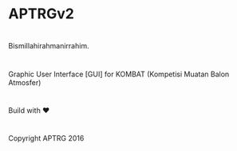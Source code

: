 # APTRGv2
#
Bismillahirahmanirrahim.
#
Graphic User Interface [GUI] for KOMBAT (Kompetisi Muatan Balon Atmosfer)
#
Build with ♥
#
Copyright APTRG 2016

